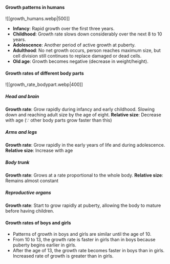 #### Growth patterns in humans
![[growth_humans.webp|500]]

- **Infancy**: Rapid growth over the first three years.
- **Childhood**: Growth rate slows down considerably over the next 8 to 10 years.
- **Adolescence**: Another period of active growth at puberty.
- **Adulthood**: No net growth occurs, person reaches maximum size, but cell division still continues to replace damaged or dead cells.
- **Old age**: Growth becomes negative (decrease in weight/height).

#### Growth rates of different body parts
![[growth_rate_bodypart.webp|400]]

##### Head and brain
**Growth rate**: Grow rapidly during infancy and early childhood. Slowing down and reaching adult size by the age of eight.
**Relative size**: Decrease with age (∵ other body parts grow faster than this)

##### Arms and legs
**Growth rate**: Grow rapidly in the early years of life and during adolescence.
**Relative size**: Increase with age

##### Body trunk
**Growth rate**: Grows at a rate proportional to the whole body.
**Relative size**: Remains almost constant

##### Reproductive organs
**Growth rate**: Start to grow rapidly at puberty, allowing the body to mature before having children.

#### Growth rates of boys and girls
- Patterns of growth in boys and girls are similar until the age of 10.
- From 10 to 13, the growth rate is faster in girls than in boys because puberty begins earlier in girls.
- After the age of 13, the growth rate becomes faster in boys than in girls. Increased rate of growth is greater than in girls.
